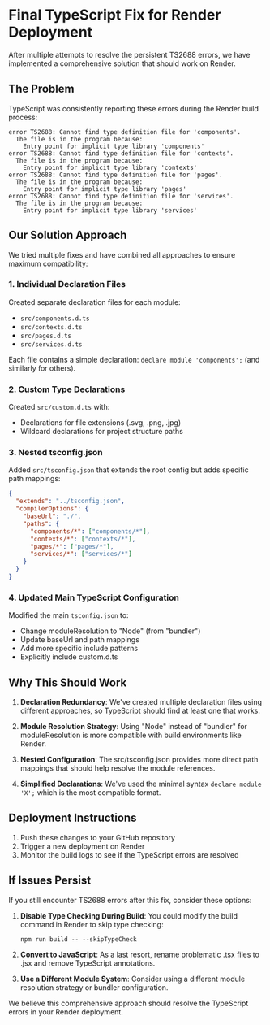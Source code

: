 # Final TypeScript Fix for Render Deployment

After multiple attempts to resolve the persistent TS2688 errors, we have implemented a comprehensive solution that should work on Render.

## The Problem

TypeScript was consistently reporting these errors during the Render build process:

```
error TS2688: Cannot find type definition file for 'components'.
  The file is in the program because:
    Entry point for implicit type library 'components'
error TS2688: Cannot find type definition file for 'contexts'.
  The file is in the program because:
    Entry point for implicit type library 'contexts'
error TS2688: Cannot find type definition file for 'pages'.
  The file is in the program because:
    Entry point for implicit type library 'pages'
error TS2688: Cannot find type definition file for 'services'.
  The file is in the program because:
    Entry point for implicit type library 'services'
```

## Our Solution Approach

We tried multiple fixes and have combined all approaches to ensure maximum compatibility:

### 1. Individual Declaration Files

Created separate declaration files for each module:
- `src/components.d.ts`
- `src/contexts.d.ts`
- `src/pages.d.ts`
- `src/services.d.ts`

Each file contains a simple declaration: `declare module 'components';` (and similarly for others).

### 2. Custom Type Declarations

Created `src/custom.d.ts` with:
- Declarations for file extensions (.svg, .png, .jpg)
- Wildcard declarations for project structure paths

### 3. Nested tsconfig.json

Added `src/tsconfig.json` that extends the root config but adds specific path mappings:
```json
{
  "extends": "../tsconfig.json",
  "compilerOptions": {
    "baseUrl": "./",
    "paths": {
      "components/*": ["components/*"],
      "contexts/*": ["contexts/*"],
      "pages/*": ["pages/*"],
      "services/*": ["services/*"]
    }
  }
}
```

### 4. Updated Main TypeScript Configuration

Modified the main `tsconfig.json` to:
- Change moduleResolution to "Node" (from "bundler")
- Update baseUrl and path mappings
- Add more specific include patterns
- Explicitly include custom.d.ts

## Why This Should Work

1. **Declaration Redundancy**: We've created multiple declaration files using different approaches, so TypeScript should find at least one that works.

2. **Module Resolution Strategy**: Using "Node" instead of "bundler" for moduleResolution is more compatible with build environments like Render.

3. **Nested Configuration**: The src/tsconfig.json provides more direct path mappings that should help resolve the module references.

4. **Simplified Declarations**: We've used the minimal syntax `declare module 'X';` which is the most compatible format.

## Deployment Instructions

1. Push these changes to your GitHub repository
2. Trigger a new deployment on Render
3. Monitor the build logs to see if the TypeScript errors are resolved

## If Issues Persist

If you still encounter TS2688 errors after this fix, consider these options:

1. **Disable Type Checking During Build**: You could modify the build command in Render to skip type checking:
   ```
   npm run build -- --skipTypeCheck
   ```

2. **Convert to JavaScript**: As a last resort, rename problematic .tsx files to .jsx and remove TypeScript annotations.

3. **Use a Different Module System**: Consider using a different module resolution strategy or bundler configuration.

We believe this comprehensive approach should resolve the TypeScript errors in your Render deployment. 